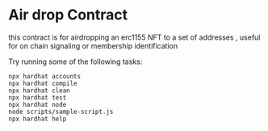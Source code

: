 # Air drop Contract

this contract is for airdropping an erc1155 NFT to a set of addresses , useful for on chain signaling or membership identification

Try running some of the following tasks:

```shell
npx hardhat accounts
npx hardhat compile
npx hardhat clean
npx hardhat test
npx hardhat node
node scripts/sample-script.js
npx hardhat help
```
